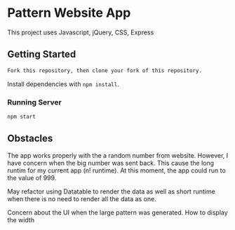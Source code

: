 # Pattern Website App

This project uses Javascript, jQuery, CSS, Express

## Getting Started

```sh
Fork this repository, then clone your fork of this repository.
```

Install dependencies with `npm install`.

### Running Server

```sh
npm start
```

## Obstacles

The app works properly with the a random number from website. However, I have concern when the big number was sent back. This cause the long runtim for my current app (n! runtime). At this moment, the app could run to the value of 999.

May refactor using Datatable to render the data as well as short runtime when there is no need to render all the data as one.

Concern about the UI when the large pattern was generated. How to display the width
